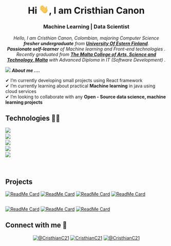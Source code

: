 
<h1 align="center">Hi <img src="https://raw.githubusercontent.com/ABSphreak/ABSphreak/master/gifs/Hi.gif" width="30px">, I am Cristhian Canon </h1>
<h3 align="center">Machine Learning  | Data Scientist </h3>





<p align="center">
  <em>
    Hello, I am Cristhian Canon, Colombian, majoring Computer Science <b>fresher undergraduate</b> from <a href="https://www.uef.fi/en"> <b>University Of Estern Finland</b></a>. <br>
    <b>Passionate self-learner</b> of Machine learning and Front-end technologies&nbsp.
    <br>Recently graduated from <a href="https://mcast.edu.mt"> <b> The Malta College of Arts, Science and Technology, Malta</b></a> with Advanced Diploma in IT (Software Development) .

  </em> 


<img src="https://media.giphy.com/media/iY8CRBdQXODJSCERIr/giphy.gif" width="20px">&nbsp;***About me ....***

✔ I’m currently developing small projects using React framework<br>
✔ I’m currently learning about  practical **Machine learning** in java using cloud services<br>
✔ I’m looking to collaborate with any **Open - Source data science, machine learning projects**<br>

 ## Technologies 🧑‍💻
 <p align="left">
  <a href="https://skillicons.dev">
    <img src="https://skillicons.dev/icons?i=java,python,html,css,javascript,php,ts" /><br>
    <img src="https://skillicons.dev/icons?i=react,nodejs,bootstrap" /><br>
    <img src="https://skillicons.dev/icons?i=mysql,sqlite" /><br>
    <img src="https://skillicons.dev/icons?i=git,github,md" /><br>
    <img src="https://skillicons.dev/icons?i=vscode,eclipse,idea,visualstudio" /><br>
  </a>
</p> 
<br>


 ## Projects
[![ReadMe Card](https://github-readme-stats.vercel.app/api/pin/?username=CrisCanonDev&repo=React)](https://github.com/CrisCanonDev/React)
[![ReadMe Card](https://github-readme-stats.vercel.app/api/pin/?username=CrisCanonDev&repo=Java)](https://github.com/CrisCanonDev/Java  )
[![ReadMe Card](https://github-readme-stats.vercel.app/api/pin/?username=CrisCanonDev&repo=DataAnalysis)](https://github.com/CrisCanonDev/DataAnalysis)
[![ReadMe Card](https://github-readme-stats.vercel.app/api/pin/?username=CrisCanonDev&repo=Google-Reviews-Analyzer)](https://github.com/CrisCanonDev/Google-Reviews-Analyzer)

 ##
[![ReadMe Card](https://github-readme-stats.vercel.app/api/pin/?username=CristhianC21&repo=pets_booking)](https://github.com/CristhianC21/pets_booking)
[![ReadMe Card](https://github-readme-stats.vercel.app/api/pin/?username=CristhianC21&repo=medical_app)](https://github.com/CristhianC21/medical_app)
[![ReadMe Card](https://github-readme-stats.vercel.app/api/pin/?username=CristhianC21&repo=IrrigationSystem)](https://github.com/CristhianC21/IrrigationSystem)

## Connect with me 🤝 
<p align="center">
  <a href="https://github.com/CristhianC21" target="blank"><img align="center" src="https://img.shields.io/badge/GitHub-100000?style=for-the-badge&logo=github&logoColor=white" alt="@CristhianC21"  /></a>
  <a href="https://www.linkedin.com/in/cristhian-canon-068518263/" target="blank"><img align="center" src="https://img.shields.io/badge/LinkedIn-0077B5?style=for-the-badge&logo=linkedin&logoColor=white" alt="CristhianC21"/></a>
  <a href = "mailto:cristhiancanon21@gmail.com" target="blank"><img align="center" src="https://img.shields.io/badge/Gmail-D14836?style=for-the-badge&logo=gmail&logoColor=white" alt="@CristhianC21"  /></a>
</p>
